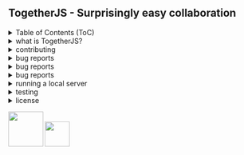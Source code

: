 ## TogetherJS - Surprisingly easy collaboration

<details><summary>Table of Contents (ToC)</summary>

Table of Contents (ToC)
=========================

* [What is TogetherJS](#what-is-together-js)
* [Contributing](#contributing)
* [Bug Reports](#bug-reports)
* [Roadmap & Plans](#roadmap-and-plans)
* [Setting up a development environment](#setting-up-a-development-environment)
* [Running a local server](#running-a-local-server)
* [Testing](#testing)
* [License](#license)

---

</details>

<details><summary>what is TogetherJS?</summary>

### What is TogetherJS?

<sub><b>TogetherJS is a service for your website that makes it surprisingly easy to collaborate in real-time.</b></sub>

<sub><b>Using TogetherJS two people can interact on the same page, seeing each other's cursors, edits, and browsing a site together.  The TogetherJS service is included by the web site owner, and a web site can customize and configure aspects of TogetherJS's behavior on the site.</b></sub>

<sub><b>For more information and to see TogetherJS in action, visit [togetherjs.com](https://togetherjs.com/)</b></sub>

<sub><b>If you want to integrate TogetherJS onto your site see [the wiki](https://github.com/mozilla/togetherjs/wiki) and specifically [Getting Started](https://github.com/mozilla/togetherjs/wiki/Developers:-Getting-Started).</b></sub>

---

</details>

<details><summary>contributing</summary>

### Contributing

<sub><b>The remainder of this document is about contributing to TogetherJS - but reports, fixes, features, etc.  Look back at those other links if you are looking for something else.</b></sub>

---


</details>

<details><summary>bug reports</summary>

### Bug Reports

<sub><b>Please submit bug reports as [github issues](https://github.com/mozilla/togetherjs/issues/new).  Don't worry about labels or milestones.  If you use the in-app feedback to give us a bug report that's fine too.</b></sub>

---

</details>

<details><summary>bug reports</summary>

### Roadmap & Plans

<sub><b>To see what we're planning or at least considering to do with TogetherJS, look at [see our bug tracker](https://github.com/mozilla/togetherjs/issues?state=open).</b></sub>

---

</details>

<details><summary>bug reports</summary>

### Setting up a development environment

<sub><b>TogetherJS has two main pieces:</b></sub>

* <sub><b>The [server](https://github.com/mozilla/togetherjs/blob/develop/hub/server.js), which echos messages back and forth between users.  The server doesn't do much, you may gaze upon its incredibly boring [history](https://github.com/mozilla/togetherjs/commits/develop/hub/server.js).</b></sub>

* <sub><b>The client in [`togetherjs/`](https://github.com/mozilla/togetherjs/tree/develop/togetherjs) which does all the real work.</b></sub>

<sub><b>There is a TogetherJS hub server deployed at `https://hub.togetherjs.com` - and there's little need for other server deployments.  If you want to try TogetherJS out we recommend you use our hub server.  Note if you include TogetherJS on an https site, you must use an https hub server.</b></sub>

<sub><b>The files need to be lightly "built": we use [LESS](http://lesscss.org/) for styles, and a couple files are generated.  To develop you need to build the library using [Grunt](http://gruntjs.com/).</b></sub>

<sub><b>To build a copy of the library, check out TogetherJS:</b></sub>

```sh
$ git clone git://github.com/mozilla/togetherjs.git
$ cd togetherjs
```

<sub><b>Then [install npm](http://nodejs.org/download/) and run:</b></sub>

```sh
$ npm install
$ npm install -g grunt-cli
```

<sub><b>This will install a bunch of stuff, most of which is only used for development.  The only "server" dependency is [WebSocket-Node](https://github.com/Worlize/WebSocket-Node) (and if you use our hub then you don't need to worry about the server).  By default everything is installed locally, i.e., in `node_modules/`.  This works just fine, but it is useful to install the `grunt` command-line program globally, which `npm install -g grunt-cli` does.</b></sub>

<sub><b>Now you can build TogetherJS, like:</b></sub>

```sh
$ grunt build buildsite --no-hardlink
```

<sub><b>This will create a copy of the entire `togetherjs.com` site in `build/`.  You'll need to setup a local web server of your own pointed to the `build/` directory. To start a server on port 8080, run:</b></sub>

```sh
$ node devserver.js
```

<sub><b>If you want to develop with TogetherJS you probably want the files built continually.  To do this use:</b></sub>

```sh
$ grunt devwatch
```

<sub><b>This will rebuild when changes are detected.  Note that Grunt is configured to create [hard links](http://en.wikipedia.org/wiki/Hard_link) instead of copying so that most changes you make to files in `togetherjs/` don't need to be rebuilt to show up in `build/togetherjs/`.  `--no-hardlink` turns this behavior off.</b></sub>

<sub><b>You may wish to create a static copy of the TogetherJS client to distribute and use on your website.  To do this run:</b></sub>

```sh
$ grunt build --base-url https://myapp.com --no-hardlink --dest static-myapp
```

<sub><b>Then `static-myapp/togetherjs.js` and `static-myapp/togetherjs-min.js` will be in place, and the rest of the code will be under `static-myapp/togetherjs/`.  You would deploy these on your server.</b></sub>

---

</details>

<details><summary>running a local server</summary>

### Running a local server

<sub><b>You shouldn't need to run your own version of the hub server.  But if you
happen to make changes to the server, you can change the default hub
URL by setting the HUB_URL environment variable when building.  For example:</b></sub>
```
$ HUB_URL=http://localhost:8080 grunt devwatch
```

---

</details>

<details><summary>testing</summary>

### Testing

<sub><b>Tests are in `togetherjs/tests/` -- these are [doctest.js](http://doctestjs.org/) tests.  To actually run the tests build togetherjs, serve it up, and go to `http://localhost:PORT/togetherjs/tests/` -- from there the tests are linked to from the top of the page.  The actual tests are `*.js` files in `togetherjs/tests/`, generally `test_*.js` for unit-style tests, and `func_*.js` for functional tests.</b></sub>

<sub><b>The "Manual testing" link is something that lets you simulate different conditions in TogetherJS without setting up a second browser/client.</b></sub>

<sub><b>There is unfortunately no automated runner for these tests.  It might be nice if [Karma](http://karma-runner.github.io/) could be setup with doctest.js in general, but so far that isn't done.</b></sub>

---

</details>

<details><summary>license</summary>

### License

<sub><b>This Source Code Form is subject to the terms of the Mozilla Public
License, v. 2.0. If a copy of the MPL was not distributed with this file,
You can obtain one at [http://mozilla.org/MPL/2.0/](http://mozilla.org/MPL/2.0/).</b></sub>

---

</details>

<img src="https://orig00.deviantart.net/5b95/f/2016/070/3/b/mit_license_logo_by_excaliburzero-d9ur2lg.png" width="70"></img> <img src="https://pbs.twimg.com/profile_images/821735271049768960/jJZXlJwZ.jpg" width="50"></img> 
